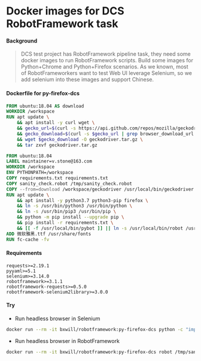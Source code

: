 # Docker images for DCS RobotFramework task

#### Background
> DCS test project has RobotFramework pipeline task, they need some docker images to run RobotFramework scripts. Build some images for Python+Chrome and Python+Firefox scenarios. As we known, most of RobotFrameworkers want to test Web UI leverage Selenium, so we add selenium into these images and support Chinese.

#### Dockerfile for py-firefox-dcs
```Dockerfile
FROM ubuntu:18.04 AS download
WORKDIR /workspace
RUN apt update \
    && apt install -y curl wget \
    && gecko_url=$(curl -s https://api.github.com/repos/mozilla/geckodriver/releases | grep assets_url | head -1 | awk -F '"' '{print $4}') \
    && gecko_download=$(curl -s $gecko_url | grep browser_download_url | grep 'linux64.tar.gz"' | awk -F '"' '{print $4}') \
    && wget $gecko_download -O geckodriver.tar.gz \
    && tar zxvf geckodriver.tar.gz

FROM ubuntu:18.04
LABEL maintainer=v.stone@163.com
WORKDIR /workspace
ENV PYTHONPATH=/workspace
COPY requirements.txt requirements.txt
COPY sanity_check.robot /tmp/sanity_check.robot
COPY --from=download /workspace/geckodriver /usr/local/bin/geckodriver
RUN apt update \
    && apt install -y python3.7 python3-pip firefox \
    && ln -s /usr/bin/python3 /usr/bin/python \
    && ln -s /usr/bin/pip3 /usr/bin/pip \
    && python -m pip install --upgrade pip \
    && pip install -r requirements.txt \
    && [[ -f /usr/local/bin/pybot ]] || ln -s /usr/local/bin/robot /usr/local/bin/pybot
ADD 微软雅黑.ttf /usr/share/fonts
RUN fc-cache -fv
```

#### Requirements
```text
requests>=2.19.1
pyyaml>=5.1
selenium>=3.14.0
robotframework>=3.1.1
robotframework-requests>=0.5.0
robotframework-selenium2library>=3.0.0
```

#### Try
- Run headless browser in Selenium
```bash
docker run --rm -it bxwill/robotframework:py-firefox-dcs python -c "import sys, io; sys.stdout=io.TextIOWrapper(sys.stdout.buffer, encoding='utf-8'); from selenium import webdriver; opts=webdriver.FirefoxOptions(); opts.add_argument('--headless'); opts.add_argument('--no-sandbox'); bs=webdriver.Firefox(options=opts); bs.get('https://office.baoxian-sz.com'); print(bs.title)"
```
- Run headless browser in RobotFramework
```bash
docker run --rm -it bxwill/robotframework:py-firefox-dcs robot /tmp/sanity_check.robot
```
